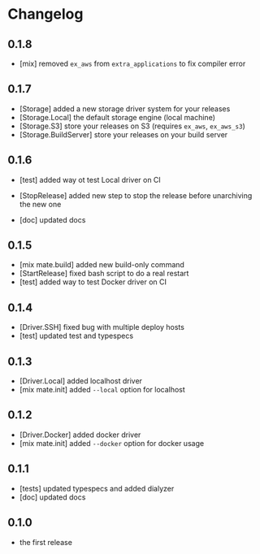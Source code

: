 # Changelog

## 0.1.8
  * [mix] removed `ex_aws` from `extra_applications` to fix compiler error

## 0.1.7
  * [Storage] added a new storage driver system for your releases
  * [Storage.Local] the default storage engine (local machine)
  * [Storage.S3] store your releases on S3 (requires `ex_aws`, `ex_aws_s3`)
  * [Storage.BuildServer] store your releases on your build server

## 0.1.6
  * [test] added way ot test Local driver on CI
  - [StopRelease] added new step to stop the release before unarchiving the new one
  * [doc] updated docs

## 0.1.5
  * [mix mate.build] added new build-only command
  * [StartRelease] fixed bash script to do a real restart
  * [test] added way to test Docker driver on CI

## 0.1.4
  * [Driver.SSH] fixed bug with multiple deploy hosts
  * [test] updated test and typespecs

## 0.1.3
  * [Driver.Local] added localhost driver
  * [mix mate.init] added `--local` option for localhost

## 0.1.2
  * [Driver.Docker] added docker driver
  * [mix mate.init] added `--docker` option for docker usage

## 0.1.1
  * [tests] updated typespecs and added dialyzer
  * [doc] updated docs

## 0.1.0
  * the first release
